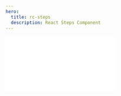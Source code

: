 ```yaml
---
hero:
  title: rc-steps
  description: React Steps Component
---
```


<embed src="../README.md"></embed>
